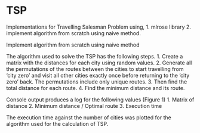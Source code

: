 # TSP

Implementations for Travelling Salesman Problem using,
	1. mlrose library
	2. implement algorithm from scratch using naive method.

Implement algorithm from scratch using naive method

The algorithm used to solve the TSP has the following steps.
	1. Create a matrix with the distances for each city using random values.
	2. Generate all the permutations of the routes between the cities to start travelling from ‘city zero’ and visit all other cities exactly once before returning to the ‘city zero’ back. The permutations include only unique routes.
	3. Then find the total distance for each route.
	4. Find the minimum distance and its route.

Console output produces a log  for the following values (Figure 1)
	1. Matrix of distance
	2. Minimum distance / Optimal route
	3. Execution time

The execution time against the number of cities was plotted for the algorithm used for the calculation of TSP.


